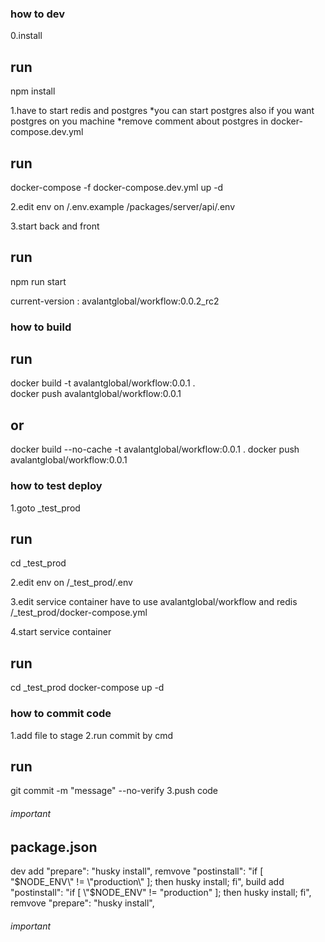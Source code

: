 
### how to dev ###

0.install 
## run
  npm install

1.have to start redis and postgres
*you can start postgres also if you want postgres on you machine
*remove comment about postgres in docker-compose.dev.yml 
## run
  docker-compose -f docker-compose.dev.yml up -d

2.edit env on
  /.env.example
  /packages/server/api/.env

3.start back and front
## run
  npm run start

current-version : avalantglobal/workflow:0.0.2_rc2
### how to build ###
## run
  docker build -t avalantglobal/workflow:0.0.1 .  
  docker push avalantglobal/workflow:0.0.1 
  ## or 
  docker build --no-cache -t  avalantglobal/workflow:0.0.1 .
  docker push avalantglobal/workflow:0.0.1 

### how to test deploy ###
1.goto _test_prod
## run
  cd _test_prod

2.edit env on
  /_test_prod/.env

3.edit service container 
have to use avalantglobal/workflow and redis 
  /_test_prod/docker-compose.yml

4.start service container 
## run 
  cd _test_prod
  docker-compose up -d



### how to commit code ###
1.add file to stage
2.run commit by cmd 
## run
  git commit -m "message" --no-verify
3.push code

###### important ######
## package.json
dev 
  add       "prepare": "husky install",
  remvove   "postinstall": "if [ \"$NODE_ENV\" != \"production\" ]; then husky install; fi",
build 
  add       "postinstall": "if [ \"$NODE_ENV\" != \"production\" ]; then husky install; fi",
  remvove   "prepare": "husky install",
###### important ######


